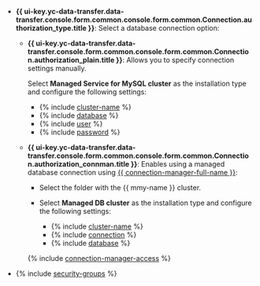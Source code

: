 
* **{{ ui-key.yc-data-transfer.data-transfer.console.form.common.console.form.common.Connection.authorization_type.title }}**: Select a database connection option:

    * **{{ ui-key.yc-data-transfer.data-transfer.console.form.common.console.form.common.Connection.authorization_plain.title }}**: Allows you to specify connection settings manually.

        Select **Managed Service for MySQL cluster** as the installation type and configure the following settings:

        * {% include [cluster-name](../../fields/mysql/ui/cluster-name.md) %}
        * {% include [database](../../fields/mysql/ui/database.md) %}
        * {% include [user](../../fields/mysql/ui/user.md) %}
        * {% include [password](../../fields/mysql/ui/password.md) %}

    * **{{ ui-key.yc-data-transfer.data-transfer.console.form.common.console.form.common.Connection.authorization_connman.title }}**: Enables using a managed database connection using [{{ connection-manager-full-name }}](../../../../metadata-hub/quickstart/connection-manager.md):

        * Select the folder with the {{ mmy-name }} cluster.
        * Select **Managed DB cluster** as the installation type and configure the following settings:

            * {% include [cluster-name](../../fields/mysql/ui/cluster-name.md) %}
            * {% include [connection](../../fields/mysql/ui/connection.md) %}
            * {% include [database](../../fields/mysql/ui/database.md) %}

        {% include [connection-manager-access](../../notes/connection-manager-access.md) %}

* {% include [security-groups](../../fields/mysql/ui/security-groups.md) %}

